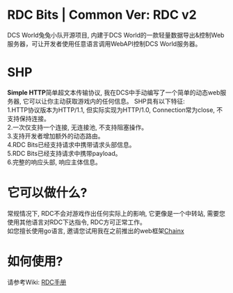 # RDC Bits | Common Ver: RDC v2
DCS World兔兔小队开源项目, 内建于DCS World的一款轻量数据导出&amp;控制Web服务器，可让开发者使用任意语言调用WebAPI控制DCS World服务器。

# SHP
<strong>Simple HTTP</strong>简单超文本传输协议, 我在DCS中手动编写了一个简单的动态web服务器, 它可以让你主动获取游戏内的任何信息。
SHP具有以下特征:<br />
  1.HTTP协议版本为HTTP/1.1, 但实际实现为HTTP/1.0, Connection常为close, 不支持保持连接。<br />
  2.一次仅支持一个连接, 无连接池, 不支持阻塞操作。<br />
  3.支持开发者增加额外的动态路由。<br />
  4.RDC Bits已经支持请求中携带请求头部信息。<br />
  5.RDC Bits已经支持请求中携带payload。<br />
  6.完整的响应头部, 响应主体信息。<br />

# 它可以做什么?
常规情况下, RDC不会对游戏作出任何实际上的影响, 它更像是一个中转站, 需要您使用其他语言对RDC下达指令, RDC方可正常工作。<br />
如您擅长使用go语言, 邀请您试用我在之前推出的web框架<a href="https://github.com/Mr-YongXuan/chainx">Chainx</a><br />

# 如何使用?
请参考Wiki: <a href="https://github.com/Mr-YongXuan/RDC/wiki">RDC手册</a>
